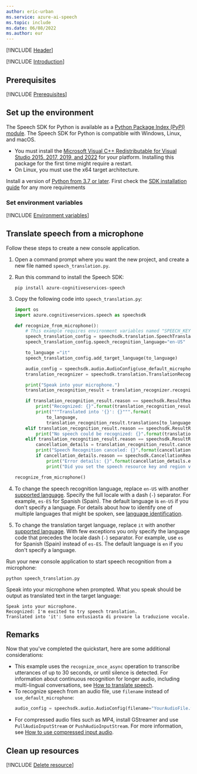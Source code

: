 ```yaml
---
author: eric-urban
ms.service: azure-ai-speech
ms.topic: include
ms.date: 06/08/2022
ms.author: eur
---
```


[!INCLUDE [Header](../../common/python.md)]

[!INCLUDE [Introduction](intro.md)]

## Prerequisites

[!INCLUDE [Prerequisites](../../common/azure-prerequisites.md)]

## Set up the environment

The Speech SDK for Python is available as a [Python Package Index (PyPI) module](https://pypi.org/project/azure-cognitiveservices-speech/). The Speech SDK for Python is compatible with Windows, Linux, and macOS. 
- You must install the [Microsoft Visual C++ Redistributable for Visual Studio 2015, 2017, 2019, and 2022](/cpp/windows/latest-supported-vc-redist?view=msvc-170&preserve-view=true) for your platform. Installing this package for the first time might require a restart.
- On Linux, you must use the x64 target architecture.

Install a version of [Python from 3.7 or later](https://www.python.org/downloads/). First check the [SDK installation guide](../../../quickstarts/setup-platform.md?pivots=programming-language-python) for any more requirements 

### Set environment variables

[!INCLUDE [Environment variables](../../common/environment-variables.md)]

## Translate speech from a microphone

Follow these steps to create a new console application.

1. Open a command prompt where you want the new project, and create a new file named `speech_translation.py`.
1. Run this command to install the Speech SDK:  
    ```console
    pip install azure-cognitiveservices-speech
    ```
1. Copy the following code into `speech_translation.py`: 

    ```Python
    import os
    import azure.cognitiveservices.speech as speechsdk
    
    def recognize_from_microphone():
        # This example requires environment variables named "SPEECH_KEY" and "SPEECH_REGION"
        speech_translation_config = speechsdk.translation.SpeechTranslationConfig(subscription=os.environ.get('SPEECH_KEY'), region=os.environ.get('SPEECH_REGION'))
        speech_translation_config.speech_recognition_language="en-US"
    
        to_language ="it"
        speech_translation_config.add_target_language(to_language)
    
        audio_config = speechsdk.audio.AudioConfig(use_default_microphone=True)
        translation_recognizer = speechsdk.translation.TranslationRecognizer(translation_config=speech_translation_config, audio_config=audio_config)
    
        print("Speak into your microphone.")
        translation_recognition_result = translation_recognizer.recognize_once_async().get()
    
        if translation_recognition_result.reason == speechsdk.ResultReason.TranslatedSpeech:
            print("Recognized: {}".format(translation_recognition_result.text))
            print("""Translated into '{}': {}""".format(
                to_language, 
                translation_recognition_result.translations[to_language]))
        elif translation_recognition_result.reason == speechsdk.ResultReason.NoMatch:
            print("No speech could be recognized: {}".format(translation_recognition_result.no_match_details))
        elif translation_recognition_result.reason == speechsdk.ResultReason.Canceled:
            cancellation_details = translation_recognition_result.cancellation_details
            print("Speech Recognition canceled: {}".format(cancellation_details.reason))
            if cancellation_details.reason == speechsdk.CancellationReason.Error:
                print("Error details: {}".format(cancellation_details.error_details))
                print("Did you set the speech resource key and region values?")
    
    recognize_from_microphone()
    ```

1. To change the speech recognition language, replace `en-US` with another [supported language](~/articles/ai-services/speech-service/language-support.md?tabs=stt#supported-languages). Specify the full locale with a dash (`-`) separator. For example, `es-ES` for Spanish (Spain). The default language is `en-US` if you don't specify a language. For details about how to identify one of multiple languages that might be spoken, see [language identification](~/articles/ai-services/speech-service/language-identification.md).
1. To change the translation target language, replace `it` with another [supported language](~/articles/ai-services/speech-service/language-support.md?tabs=speech-translation#supported-languages). With few exceptions you only specify the language code that precedes the locale dash (`-`) separator. For example, use `es` for Spanish (Spain) instead of `es-ES`. The default language is `en` if you don't specify a language.

Run your new console application to start speech recognition from a microphone:

```console
python speech_translation.py
```

Speak into your microphone when prompted. What you speak should be output as translated text in the target language: 

```console
Speak into your microphone.
Recognized: I'm excited to try speech translation.
Translated into 'it': Sono entusiasta di provare la traduzione vocale.
```

## Remarks
Now that you've completed the quickstart, here are some additional considerations:

- This example uses the `recognize_once_async` operation to transcribe utterances of up to 30 seconds, or until silence is detected. For information about continuous recognition for longer audio, including multi-lingual conversations, see [How to translate speech](~/articles/ai-services/speech-service/how-to-translate-speech.md).
- To recognize speech from an audio file, use `filename` instead of `use_default_microphone`:
    ```python
    audio_config = speechsdk.audio.AudioConfig(filename="YourAudioFile.wav")
    ```
- For compressed audio files such as MP4, install GStreamer and use `PullAudioInputStream` or `PushAudioInputStream`. For more information, see [How to use compressed input audio](~/articles/ai-services/speech-service/how-to-use-codec-compressed-audio-input-streams.md).

## Clean up resources

[!INCLUDE [Delete resource](../../common/delete-resource.md)]
